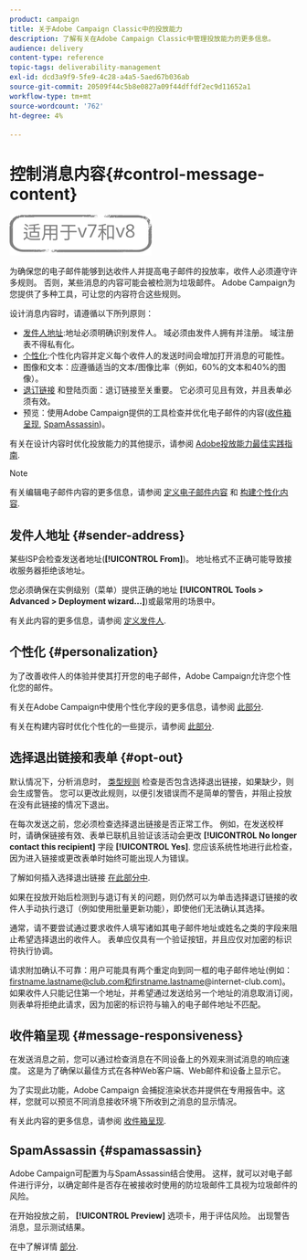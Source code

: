 ```yaml
---
product: campaign
title: 关于Adobe Campaign Classic中的投放能力
description: 了解有关在Adobe Campaign Classic中管理投放能力的更多信息。
audience: delivery
content-type: reference
topic-tags: deliverability-management
exl-id: dcd3a9f9-5fe9-4c28-a4a5-5aed67b036ab
source-git-commit: 20509f44c5b8e0827a09f44dffdf2ec9d11652a1
workflow-type: tm+mt
source-wordcount: '762'
ht-degree: 4%

---
```


# 控制消息内容{#control-message-content}

![](../../assets/common.svg)

为确保您的电子邮件能够到达收件人并提高电子邮件的投放率，收件人必须遵守许多规则。 否则，某些消息的内容可能会被检测为垃圾邮件。 Adobe Campaign为您提供了多种工具，可让您的内容符合这些规则。

设计消息内容时，请遵循以下所列原则：

* [发件人地址](#sender-address):地址必须明确识别发件人。 域必须由发件人拥有并注册。 域注册表不得私有化。
* [个性化](#personalization):个性化内容并定义每个收件人的发送时间会增加打开消息的可能性。
* 图像和文本：应遵循适当的文本/图像比率（例如，60%的文本和40%的图像）。
* [退订链接](#opt-out) 和登陆页面：退订链接至关重要。 它必须可见且有效，并且表单必须有效。
* 预览：使用Adobe Campaign提供的工具检查并优化电子邮件的内容([收件箱呈现](#message-responsiveness), [SpamAssassin](#spamassassin))。

有关在设计内容时优化投放能力的其他提示，请参阅 [Adobe投放能力最佳实践指南](https://experienceleague.adobe.com/docs/deliverability-learn/deliverability-best-practice-guide/content-best-practices-for-optimal-delivery.html).

>[!NOTE]
>
>有关编辑电子邮件内容的更多信息，请参阅 [定义电子邮件内容](defining-the-email-content.md) 和 [构建个性化内容](design-and-personalize.md).

## 发件人地址 {#sender-address}

某些ISP会检查发送者地址(**[!UICONTROL From]**)。 地址格式不正确可能导致接收服务器拒绝该地址。

您必须确保在实例级别（菜单）提供正确的地址 **[!UICONTROL Tools > Advanced > Deployment wizard...]**)或最常用的场景中。

有关此内容的更多信息，请参阅 [定义发件人](defining-the-email-content.md).

## 个性化 {#personalization}

为了改善收件人的体验并使其打开您的电子邮件，Adobe Campaign允许您个性化您的邮件。

有关在Adobe Campaign中使用个性化字段的更多信息，请参阅 [此部分](personalization-fields.md).

有关在构建内容时优化个性化的一些提示，请参阅 [此部分](design-and-personalize.md#optimize-personalization).

## 选择退出链接和表单 {#opt-out}

默认情况下，分析消息时， [类型规则](steps-validating-the-delivery.md#validation-process-with-typologies) 检查是否包含选择退出链接，如果缺少，则会生成警告。 您可以更改此规则，以便引发错误而不是简单的警告，并阻止投放在没有此链接的情况下退出。

在每次发送之前，您必须检查选择退出链接是否正常工作。 例如，在发送校样时，请确保链接有效、表单已联机且验证该活动会更改 **[!UICONTROL No longer contact this recipient]** 字段 **[!UICONTROL Yes]**. 您应该系统性地进行此检查，因为进入链接或更改表单时始终可能出现人为错误。

了解如何插入选择退出链接 [在此部分中](personalization-blocks.md#personalization-blocks-example).

如果在投放开始后检测到与退订有关的问题，则仍然可以为单击选择退订链接的收件人手动执行退订（例如使用批量更新功能），即使他们无法确认其选择。

通常，请不要尝试通过要求收件人填写诸如其电子邮件地址或姓名之类的字段来阻止希望选择退出的收件人。 表单应仅具有一个验证按钮，并且应仅对加密的标识符执行协调。

请求附加确认不可靠：用户可能具有两个重定向到同一框的电子邮件地址(例如：firstname.lastname@club.com和firstname.lastname@internet-club.com)。 如果收件人只能记住第一个地址，并希望通过发送给另一个地址的消息取消订阅，则表单将拒绝此请求，因为加密的标识符与输入的电子邮件地址不匹配。

## 收件箱呈现 {#message-responsiveness}

在发送消息之前，您可以通过检查消息在不同设备上的外观来测试消息的响应速度。 这是为了确保以最佳方式在各种Web客户端、Web邮件和设备上显示它。

为了实现此功能，Adobe Campaign 会捕捉渲染状态并提供在专用报告中。这样，您就可以预览不同消息接收环境下所收到之消息的显示情况。

有关此内容的更多信息，请参阅 [收件箱呈现](inbox-rendering.md).

## SpamAssassin {#spamassassin}

Adobe Campaign可配置为与SpamAssassin结合使用。 这样，就可以对电子邮件进行评分，以确定邮件是否存在被接收时使用的防垃圾邮件工具视为垃圾邮件的风险。

在开始投放之前， **[!UICONTROL Preview]** 选项卡，用于评估风险。 出现警告消息，显示测试结果。

在中了解详情 [部分](spamassassin.md).
